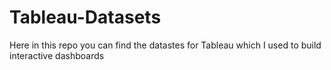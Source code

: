 # Tableau-Datasets #        

Here in this repo you can find the datastes for Tableau which I used to build interactive dashboards    
